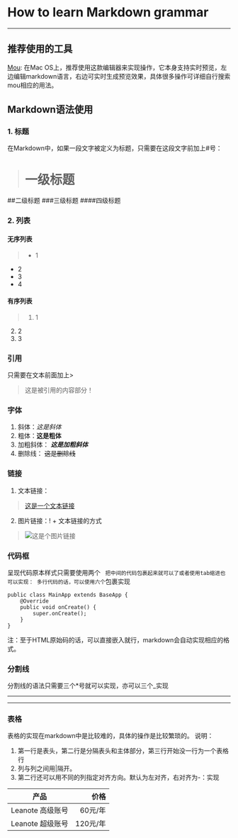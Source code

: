# How to learn Markdown grammar
***
## 推荐使用的工具
[Mou](http://25.io/mou/): 在Mac OS上，推荐使用这款编辑器来实现操作，它本身支持实时预览，左边编辑markdown语言，右边可实时生成预览效果，具体很多操作可详细自行搜索mou相应的用法。
## Markdown语法使用
### 1. 标题
在Markdown中，如果一段文字被定义为标题，只需要在这段文字前加上#号：
># 一级标题
##二级标题
###三级标题
####四级标题

### 2. 列表
#### 无序列表
>* 1
* 2
* 3
* 4

#### 有序列表
>1. 1
2. 2
3. 3

### 引用
只需要在文本前面加上> 
>这是被引用的内容部分！

### 字体
1. 斜体：*这是斜体*
2. 粗体：**这是粗体**
3. 加粗斜体： ***这是加粗斜体***
4. 删除线： ~~这是删除线~~

### 链接
1. 文本链接： []()
> [这是一个文本链接](https://github.com/littleBearJrue/Markdown-grammar)

2. 图片链接：! + 文本链接的方式
>![这是个图片链接](http://image34.360doc.com/DownloadImg/2011/08/1813/16018244_2.jpg)

### 代码框
呈现代码原本样式只需要使用两个 ` 把中间的代码包裹起来就可以了或者使用tab缩进也可以实现：
多行代码的话，可以使用六个`包裹实现

```
public class MainApp extends BaseApp {
    @Override
    public void onCreate() {
        super.onCreate();
    }
}
```
注：至于HTML原始码的话，可以直接嵌入就行，markdown会自动实现相应的格式。

### 分割线
分割线的语法只需要三个*号就可以实现，亦可以三个_实现
***
___

### 表格
表格的实现在markdown中是比较难的，具体的操作是比较繁琐的。
说明：
1. 第一行是表头，第二行是分隔表头和主体部分，第三行开始没一行为一个表格行
2. 列与列之间用|隔开。
3. 第二行还可以用不同的列指定对齐方向。默认为左对齐，右对齐为-：实现

产品|价格
-|-:
Leanote 高级账号|60元/年
Leanote 超级账号|120元/年
